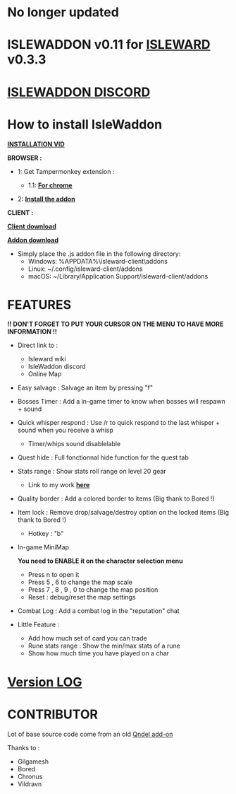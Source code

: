 # No longer updated

# ISLEWADDON v0.11 for [ISLEWARD](https://gitlab.com/Isleward/isleward) v0.3.3

# [**ISLEWADDON DISCORD**](https://discord.gg/3P43RRb)

# How to install IsleWaddon
  [**INSTALLATION VID**](https://www.youtube.com/watch?v=ioSmA3vHz2Q)
  
  **BROWSER :**

- 1: Get Tampermonkey extension :

  - 1.1: [**For chrome**](https://chrome.google.com/webstore/detail/tampermonkey/dhdgffkkebhmkfjojejmpbldmpobfkfo)

- 2: [**Install the addon**](https://github.com/Polfy/IsleWaddon/raw/master/Loader.user.js)

 
 **CLIENT :**
  
[**Client download**](https://bigbadwaffle.itch.io/isleward)

[**Addon download**](https://drive.google.com/file/d/1YMDlLViMHWyUTIHHZJejT7AzVOCH4jqZ/view?usp=sharing)

* Simply place the .js addon file in the following directory:
    * Windows: %APPDATA%\isleward-client\addons
    * Linux: ~/.config/isleward-client/addons
    * macOS: ~/Library/Application Support/isleward-client/addons

# FEATURES

**!! DON'T FORGET TO PUT YOUR CURSOR ON THE MENU TO HAVE MORE INFORMATION !!**

- Direct link to :
  - Isleward wiki
  - IsleWaddon discord
  - Online Map
- Easy salvage : Salvage an item by pressing "f"
- Bosses Timer : Add a in-game timer to know when bosses will respawn + sound
- Quick whisper respond : Use /r to quick respond to the last whisper + sound when you receive a whisp
  - Timer/whips sound disablelable
- Quest hide : Full fonctionnal hide function for the quest tab
- Stats range : Show stats roll range on level 20 gear
  - Link to my work [**here**](https://docs.google.com/spreadsheets/d/19QyBzRNMCFd3l8GwQPfDfPvwvXO_vnDtY3IHFa6kQeU/edit?usp=sharing)
- Quality border : Add a colored border to items (Big thank to Bored !)
- Item lock : Remove drop/salvage/destroy option on the locked items (Big thank to Bored !)
  - Hotkey : "b"
- In-game MiniMap

  **You need to ENABLE it on the character selection menu**
  - Press n to open it
  - Press 5 , 6 to change the map scale
  - Press 7 , 8 , 9 , 0 to change the map position
  - Reset : debug/reset the map settings
- Combat Log : Add a combat log in the "reputation" chat
- Little Feature :
  - Add how much set of card you can trade
  - Rune stats range : Show the min/max stats of a rune
  - Show how much time you have played on a char

# [Version LOG](https://github.com/Polfy/IsleWaddon/blob/master/Version_Log.text)

# CONTRIBUTOR

Lot of base source code come from an old [Qndel add-on](https://github.com/qndel/IslewardAddonBundle)

Thanks to : 
  - Gilgamesh
  - Bored
  - Chronus
  - Vildravn
